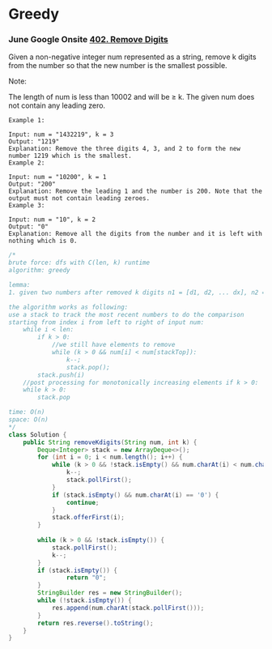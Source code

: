 # Greedy

### **June Google Onsite** [402. Remove Digits](https://leetcode.com/problems/remove-k-digits/)
Given a non-negative integer num represented as a string, remove k digits from the number so that the new number is the smallest possible.

Note:

The length of num is less than 10002 and will be ≥ k.
The given num does not contain any leading zero.

```
Example 1:

Input: num = "1432219", k = 3
Output: "1219"
Explanation: Remove the three digits 4, 3, and 2 to form the new number 1219 which is the smallest.
Example 2:

Input: num = "10200", k = 1
Output: "200"
Explanation: Remove the leading 1 and the number is 200. Note that the output must not contain leading zeroes.
Example 3:

Input: num = "10", k = 2
Output: "0"
Explanation: Remove all the digits from the number and it is left with nothing which is 0.
```

```java
/*
brute force: dfs with C(len, k) runtime
algorithm: greedy

lemma:
1. given two numbers after removed k digits n1 = [d1, d2, ... dx], n2 = [d2, ...., dy]: if d2 < d1, and index of d2 > d1, then n2 < n1

the algorithm works as following:
use a stack to track the most recent numbers to do the comparison
starting from index i from left to right of input num:
    while i < len:
        if k > 0:
            //we still have elements to remove
            while (k > 0 && num[i] < num[stackTop]):
                k--;
                stack.pop();
        stack.push(i)
    //post processing for monotonically increasing elements if k > 0:
    while k > 0:
        stack.pop

time: O(n)
space: O(n)
*/
class Solution {
    public String removeKdigits(String num, int k) {
        Deque<Integer> stack = new ArrayDeque<>();
        for (int i = 0; i < num.length(); i++) {
            while (k > 0 && !stack.isEmpty() && num.charAt(i) < num.charAt(stack.peekFirst())) {
                k--;
                stack.pollFirst();
            }
            if (stack.isEmpty() && num.charAt(i) == '0') {
                continue;
            }
            stack.offerFirst(i);
        }
        
        while (k > 0 && !stack.isEmpty()) {
            stack.pollFirst();
            k--;
        }
        if (stack.isEmpty()) {
                return "0";
        }
        StringBuilder res = new StringBuilder();
        while (!stack.isEmpty()) {
            res.append(num.charAt(stack.pollFirst()));
        }
        return res.reverse().toString();
    }
}
```